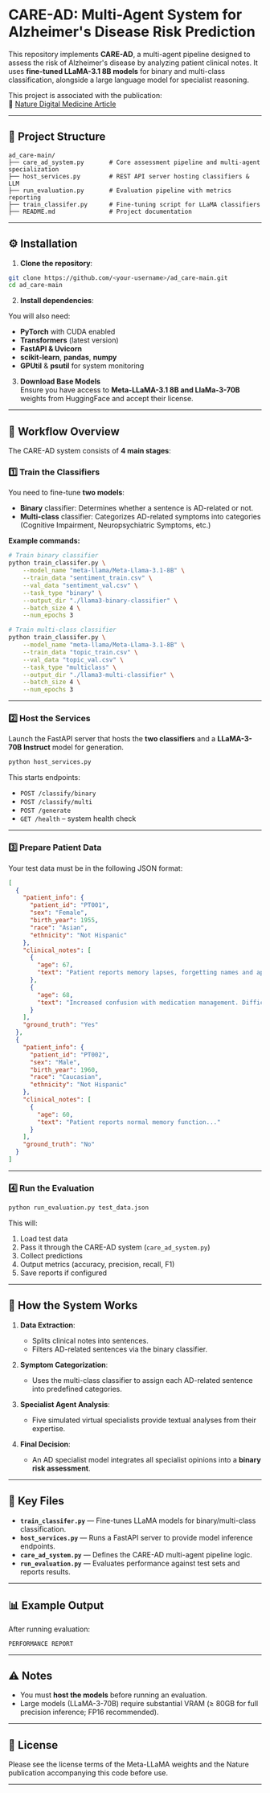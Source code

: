 # CARE-AD: Multi-Agent System for Alzheimer's Disease Risk Prediction

This repository implements **CARE-AD**, a multi-agent pipeline designed to assess the risk of Alzheimer's disease by analyzing patient clinical notes. It uses **fine-tuned LLaMA-3.1 8B models** for binary and multi-class classification, alongside a large language model for specialist reasoning.

This project is associated with the publication:  
🔗 [Nature Digital Medicine Article](https://www.nature.com/articles/s41746-025-01940-4)

---

## 📂 Project Structure

```
ad_care-main/
├── care_ad_system.py       # Core assessment pipeline and multi-agent specialization
├── host_services.py        # REST API server hosting classifiers & LLM
├── run_evaluation.py       # Evaluation pipeline with metrics reporting
├── train_classifer.py      # Fine-tuning script for LLaMA classifiers
├── README.md               # Project documentation
```

---

## ⚙️ Installation

1. **Clone the repository**:

```bash
git clone https://github.com/<your-username>/ad_care-main.git
cd ad_care-main
```

2. **Install dependencies**:

You will also need:
- **PyTorch** with CUDA enabled
- **Transformers** (latest version)
- **FastAPI & Uvicorn**
- **scikit-learn**, **pandas**, **numpy**
- **GPUtil** & **psutil** for system monitoring

3. **Download Base Models**  
Ensure you have access to **Meta-LLaMA-3.1 8B and LlaMa-3-70B** weights from HuggingFace and accept their license.

---

## 🚀 Workflow Overview

The CARE-AD system consists of **4 main stages**:

### **1️⃣ Train the Classifiers**

You need to fine-tune **two models**:
- **Binary** classifier: Determines whether a sentence is AD-related or not.
- **Multi-class** classifier: Categorizes AD-related symptoms into categories (Cognitive Impairment, Neuropsychiatric Symptoms, etc.)

**Example commands:**

```bash
# Train binary classifier
python train_classifer.py \
    --model_name "meta-llama/Meta-Llama-3.1-8B" \
    --train_data "sentiment_train.csv" \
    --val_data "sentiment_val.csv" \
    --task_type "binary" \
    --output_dir "./llama3-binary-classifier" \
    --batch_size 4 \
    --num_epochs 3

# Train multi-class classifier
python train_classifer.py \
    --model_name "meta-llama/Meta-Llama-3.1-8B" \
    --train_data "topic_train.csv" \
    --val_data "topic_val.csv" \
    --task_type "multiclass" \
    --output_dir "./llama3-multi-classifier" \
    --batch_size 4 \
    --num_epochs 3
```

---

### **2️⃣ Host the Services**

Launch the FastAPI server that hosts the **two classifiers** and a **LLaMA-3-70B Instruct** model for generation.

```bash
python host_services.py
```

This starts endpoints:
- `POST /classify/binary`
- `POST /classify/multi`
- `POST /generate`
- `GET /health` – system health check

---

### **3️⃣ Prepare Patient Data**

Your test data must be in the following JSON format:

```json
[
  {
    "patient_info": {
      "patient_id": "PT001",
      "sex": "Female",
      "birth_year": 1955,
      "race": "Asian",
      "ethnicity": "Not Hispanic"
    },
    "clinical_notes": [
      {
        "age": 67,
        "text": "Patient reports memory lapses, forgetting names and appointments..."
      },
      {
        "age": 68,
        "text": "Increased confusion with medication management. Difficulty following conversations..."
      }
    ],
    "ground_truth": "Yes"
  },
  {
    "patient_info": {
      "patient_id": "PT002",
      "sex": "Male",
      "birth_year": 1960,
      "race": "Caucasian",
      "ethnicity": "Not Hispanic"
    },
    "clinical_notes": [
      {
        "age": 60,
        "text": "Patient reports normal memory function..."
      }
    ],
    "ground_truth": "No"
  }
]
```

---

### **4️⃣ Run the Evaluation**

```bash
python run_evaluation.py test_data.json
```

This will:
1. Load test data
2. Pass it through the CARE-AD system (`care_ad_system.py`)
3. Collect predictions
4. Output metrics (accuracy, precision, recall, F1)
5. Save reports if configured

---

## 🧠 How the System Works

1. **Data Extraction**:  
   - Splits clinical notes into sentences.
   - Filters AD-related sentences via the binary classifier.

2. **Symptom Categorization**:  
   - Uses the multi-class classifier to assign each AD-related sentence into predefined categories.

3. **Specialist Agent Analysis**:  
   - Five simulated virtual specialists provide textual analyses from their expertise.

4. **Final Decision**:  
   - An AD specialist model integrates all specialist opinions into a **binary risk assessment**.

---

## 📜 Key Files

- **`train_classifer.py`** — Fine-tunes LLaMA models for binary/multi-class classification.
- **`host_services.py`** — Runs a FastAPI server to provide model inference endpoints.
- **`care_ad_system.py`** — Defines the CARE-AD multi-agent pipeline logic.
- **`run_evaluation.py`** — Evaluates performance against test sets and reports results.

---

## 📊 Example Output

After running evaluation:

```
PERFORMANCE REPORT
```
---

## ⚠️ Notes

- You must **host the models** before running an evaluation.
- Large models (LLaMA-3-70B) require substantial VRAM (≥ 80GB for full precision inference; FP16 recommended).
---

## 📄 License

Please see the license terms of the Meta-LLaMA weights and the Nature publication accompanying this code before use.

---
